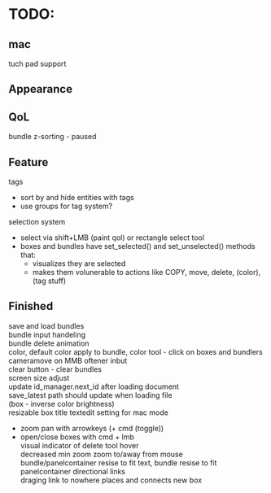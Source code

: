 # TODO:

## mac  
tuch pad support

## Appearance  

## QoL
bundle z-sorting - paused  
 
## Feature
tags  
- sort by and hide entities with tags  
- use groups for tag system?  

selection system  
- select via shift+LMB (paint qol) or rectangle select tool  
- boxes and bundles have set_selected() and set_unselected() methods that:  
  - visualizes they are selected  
  - makes them volunerable to actions like  COPY, move, delete, (color), (tag stuff)  


## Finished
save and load bundles  
bundle input handeling  
bundle delete animation  
color, default color apply to bundle, color tool - click on boxes and bundlers  
cameramove on MMB oftener inbut  
clear button - clear bundles  
screen size adjust  
update id_manager.next_id after loading document  
save_latest path should update when loading file  
(box - inverse color brightness)  
resizable box title textedit 
setting for mac mode  
- zoom pan with arrowkeys (+ cmd (toggle))  
- open/close boxes with cmd + lmb  
visual indicator of delete tool hover  
decreased min zoom 
zoom to/away from mouse  
bundle/panelcontainer resise to fit text, bundle resise to fit panelcontainer 
directional links  
draging link to nowhere places and connects new box  
